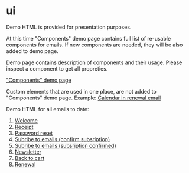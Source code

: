 # ui

Demo HTML is provided for presentation purposes. 

At this time "Components" demo page contains full list of re-usable components for emails. If new components are needed, they will be also added to demo page. 

Demo page contains description of components and their usage. Please inspect a component to get all propreties.

["Components" demo page](https://blstgr.github.io/ui/email/lib.html)

Custom elements that are used in one place, are not added to "Components" demo page. Example: [Calendar in renewal email](https://blstgr.github.io/ui/email/7-renewal.html)


Demo HTML for all emails to date:
1. [Welcome](https://blstgr.github.io/ui/email/1-welcome.html)
2. [Receipt](https://blstgr.github.io/ui/email/2-receipt.html)
3. [Password reset](https://blstgr.github.io/ui/email/3-pwd-reset.html)
4. [Subribe to emails (confirm subsription)](https://blstgr.github.io/ui/email/4-subsription-confirm.html)
5. [Subribe to emails (subsription confirmed)](https://blstgr.github.io/ui/email/4-subsription-confirmed.html)
6. [Newsletter](https://blstgr.github.io/ui/email/5-newsletter.html)
7. [Back to cart](https://blstgr.github.io/ui/email/6-back-to-cart.html)
8. [Renewal](https://blstgr.github.io/ui/email/7-renewal.html)
